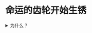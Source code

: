 # 命运的齿轮开始生锈
<details>
  <summary>为什么？</summary>
  
  为什么  
  为什么  
  为什么  
  为什么  
  为什么  
  为什么  
  为什么  
  为什么  
  为什么  
  为什么  
  为什么  
  为什么  
  为什么  
  为什么  
  为什么  
  为什么  
  为什么  
  为什么  
  为什么  
  为什么  
  为什么  
  为什么  
  为什么  
  为什么  
  为什么  
  为什么  
  为什么  
  为什么  
  为什么  
  为什么  
  为什么  
  为什么  
  为什么  
  为什么  
  为什么  
  为什么  
  为什么  
  为什么  
  为什么  
  为什么  
  为什么  
  为什么  
  为什么  
  为什么  
  为什么  
  为什么  
  为什么  
  为什么  
  为什么  
  为什么  
  为什么  
  为什么  
  为什么  
  为什么  
  为什么  
  为什么  
  为什么  
  为什么  
  为什么  
  为什么  
  为什么  
  为什么  
  为什么  
  为什么  
  为什么  
  为什么  
  为什么  
  为什么  
  为什么  
  为什么  
  为什么  
  为什么  
  为什么  
  为什么  
  为什么  
  为什么  
  为什么  
  为什么  
  为什么  
  为什么  
  为什么  
  为什么  
  为什么  
  为什么  
  为什么  
  为什么  
  为什么  
  为什么  
  为什么  
  为什么  
  为什么  
  为什么  
  为什么  
  为什么  
  为什么  
  为什么  
  为什么  
  为什么  
  为什么  
  为什么  
  为什么  
  为什么  
  为什么  
  为什么  
  为什么  
  为什么  
  为什么  
  为什么  
  为什么  
  为什么  
  为什么  
  为什么  
  为什么  
  为什么  
  为什么  
  为什么  
  为什么  
  为什么  
  为什么  
  为什么  
  为什么  
  为什么  
  为什么  
  为什么  
  为什么  
  为什么  
  为什么  
  为什么  
  为什么  
  为什么  
  为什么  
  为什么  
  为什么  
  为什么  
  为什么  
  为什么  
  为什么  
  为什么  
  为什么  
  为什么  
  为什么  
  为什么  
  为什么  
  为什么  
  为什么  
  为什么  
  为什么  
  为什么  
  为什么  
  为什么  
  为什么  
  为什么  
  为什么  
  为什么  
  为什么  
  为什么  
  为什么  
  为什么  
  为什么  
  为什么  
  为什么  
  为什么  
  为什么  
  为什么  
  为什么  
  为什么  
  为什么  
  为什么  
  <h1>为什么??</h1>
</details>
